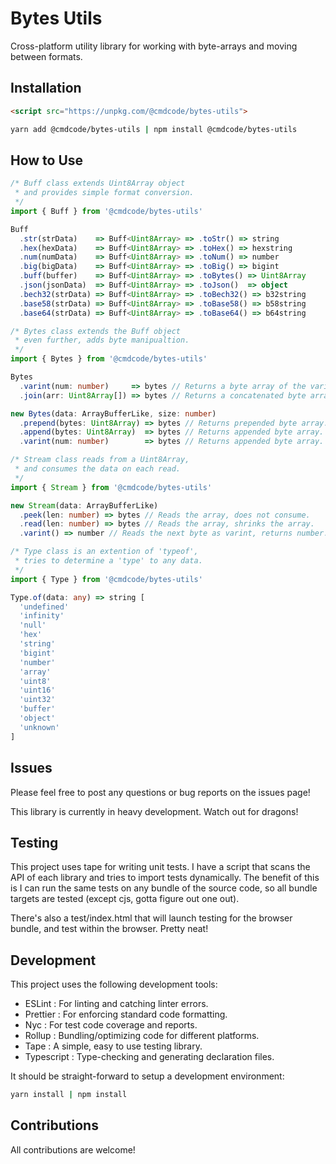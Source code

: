# Bytes Utils
Cross-platform utility library for working with byte-arrays and moving between formats.

## Installation
```html
<script src="https://unpkg.com/@cmdcode/bytes-utils">
```
```bash
yarn add @cmdcode/bytes-utils | npm install @cmdcode/bytes-utils
```

## How to Use
```ts
/* Buff class extends Uint8Array object
 * and provides simple format conversion. 
 */
import { Buff } from '@cmdcode/bytes-utils'

Buff
  .str(strData)    => Buff<Uint8Array> => .toStr() => string
  .hex(hexData)    => Buff<Uint8Array> => .toHex() => hexstring
  .num(numData)    => Buff<Uint8Array> => .toNum() => number
  .big(bigData)    => Buff<Uint8Array> => .toBig() => bigint
  .buff(buffer)    => Buff<Uint8Array> => .toBytes() => Uint8Array
  .json(jsonData)  => Buff<Uint8Array> => .toJson()  => object
  .bech32(strData) => Buff<Uint8Array> => .toBech32() => b32string
  .base58(strData) => Buff<Uint8Array> => .toBase58() => b58string
  .base64(strData) => Buff<Uint8Array> => .toBase64() => b64string
```

```ts
/* Bytes class extends the Buff object
 * even further, adds byte manipualtion. 
 */
import { Bytes } from '@cmdcode/bytes-utils'

Bytes
  .varint(num: number)     => bytes // Returns a byte array of the varint.
  .join(arr: Uint8Array[]) => bytes // Returns a concatenated byte array.    

new Bytes(data: ArrayBufferLike, size: number)
  .prepend(bytes: Uint8Array) => bytes // Returns prepended byte array.
  .append(bytes: Uint8Array)  => bytes // Returns appended byte array.
  .varint(num: number)        => bytes // Returns appended byte array.
```

```ts
/* Stream class reads from a Uint8Array,
 * and consumes the data on each read.
 */
import { Stream } from '@cmdcode/bytes-utils'

new Stream(data: ArrayBufferLike)
  .peek(len: number) => bytes // Reads the array, does not consume.
  .read(len: number) => bytes // Reads the array, shrinks the array.
  .varint() => number // Reads the next byte as varint, returns number.
```

```ts
/* Type class is an extention of 'typeof',
 * tries to determine a 'type' to any data.
 */
import { Type } from '@cmdcode/bytes-utils'

Type.of(data: any) => string [
  'undefined'
  'infinity'
  'null'
  'hex'
  'string'
  'bigint'
  'number'
  'array'
  'uint8'
  'uint16'
  'uint32'
  'buffer'
  'object'
  'unknown'
]
```
## Issues
Please feel free to post any questions or bug reports on the issues page!

This library is currently in heavy development. Watch out for dragons!

## Testing
This project uses tape for writing unit tests. I have a script that scans the API of each library and tries to import tests dynamically. The benefit of this is I can run the same tests on any bundle of the source code, so all bundle targets are tested (except cjs, gotta figure out one out).

There's also a test/index.html that will launch testing for the browser bundle, and test within the browser. Pretty neat!

## Development
This project uses the following development tools:

  - ESLint     : For linting and catching linter errors.
  - Prettier   : For enforcing standard code formatting.
  - Nyc        : For test code coverage and reports.
  - Rollup     : Bundling/optimizing code for different platforms.
  - Tape       : A simple, easy to use testing library. 
  - Typescript : Type-checking and generating declaration files.

It should be straight-forward to setup a development environment:
```bash
yarn install | npm install
```

## Contributions
All contributions are welcome!

